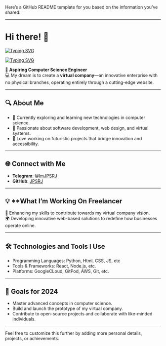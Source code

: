 Here’s a GitHub README template for you based on the information you’ve shared:  

---

# Hi there! 👋

[![Typing SVG](https://readme-typing-svg.herokuapp.com?color=6B5DF7&size=75&width=1050&height=200&lines=I'm+Samithu+Ranmira)](https://github.com/yourusername) 

[![Typing SVG](https://readme-typing-svg.demolab.com?font=Fira+Code&pause=1000&color=DBF7F4&random=false&width=435&lines=I'm+an+Aspiring+Computer+Science+Engineer;Currently+Learning+Python%2C+Web+Development%2C+and+AI%2C+Creating+a+Virtual+Company)](https://github.com/yourusername)


🌟 **Aspiring Computer Science Engineer**  
💻 My dream is to create a **virtual company**—an innovative enterprise with no physical branches, operating entirely through a cutting-edge website.  

---

## 🔍 **About Me**  
- 🌱 Currently exploring and learning new technologies in computer science.  
- 🎯 Passionate about software development, web design, and virtual systems.  
- 📡 Love working on futuristic projects that bridge innovation and accessibility.  

---

## 🌐 **Connect with Me**  
- **Telegram**: [@ImJPSRJ](https://t.me/ImJPSRJ)  
- **GitHub**: [JPSRJ](https://github.com/JPSRJ)

---

## 💡 **What I’m Working On Freelancer
🚀 Enhancing my skills to contribute towards my virtual company vision.  
🌍 Developing innovative web-based solutions to redefine how businesses operate online.  

---

## 🛠️ **Technologies and Tools I Use**  
- Programming Languages: Python, Html, CSS, JS, etc 
- Tools & Frameworks: React, Node.js, etc. 
- Platforms: GoogleCLoud, GitPod, AWS, Git, etc.

---

## 🚀 **Goals for 2024**  
- Master advanced concepts in computer science.  
- Build and launch the prototype of my virtual company.  
- Contribute to open-source projects and collaborate with like-minded individuals.  

---

Feel free to customize this further by adding more personal details, projects, or achievements.
